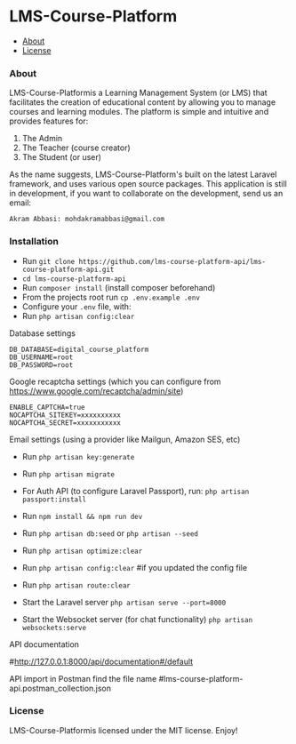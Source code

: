 # LMS-Course-Platform

- [About](#about)
- [License](#license)

### About
LMS-Course-Platformis a Learning Management System (or LMS) that facilitates the creation of educational content by allowing you to manage courses and learning modules. The platform is simple and intuitive and provides features for:
1. The Admin 
2. The Teacher (course creator)
3. The Student (or user)

As the name suggests, LMS-Course-Platform's built on the latest Laravel framework, and uses various open source packages.
This application is still in development, if you want to collaborate on the development, send us an email: 
```
Akram Abbasi: mohdakramabbasi@gmail.com
```

### Installation
* Run `git clone https://github.com/lms-course-platform-api/lms-course-platform-api.git`
* `cd lms-course-platform-api` 
* Run `composer install` (install composer beforehand)
* From the projects root run `cp .env.example .env`
* Configure your `.env` file, with:
* Run `php artisan config:clear`

Database settings
```
DB_DATABASE=digital_course_platform
DB_USERNAME=root
DB_PASSWORD=root
```
Google recaptcha settings (which you can configure from https://www.google.com/recaptcha/admin/site)
```
ENABLE_CAPTCHA=true
NOCAPTCHA_SITEKEY=xxxxxxxxxx
NOCAPTCHA_SECRET=xxxxxxxxxxx
```

Email settings (using a provider like Mailgun, Amazon SES, etc)

* Run `php artisan key:generate`
* Run `php artisan migrate `
* For Auth API (to configure Laravel Passport), run: `php artisan passport:install`
* Run `npm install && npm run dev`
* Run `php artisan db:seed` or `php artisan --seed`
* Run `php artisan optimize:clear`
* Run `php artisan config:clear` #if you updated the config file
* Run `php artisan route:clear` 

* Start the Laravel server `php artisan serve --port=8000`

* Start the Websocket server (for chat functionality) `php artisan websockets:serve`


API documentation

#http://127.0.0.1:8000/api/documentation#/default

API import in Postman find the file name 
#lms-course-platform-api.postman_collection.json



### License
LMS-Course-Platformis licensed under the MIT license. Enjoy!


